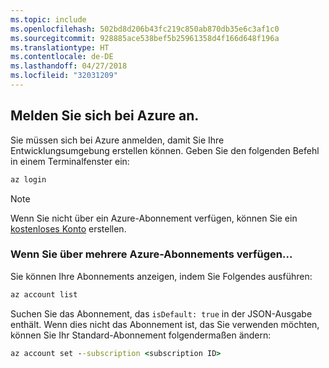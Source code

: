 ```yaml
---
ms.topic: include
ms.openlocfilehash: 502bd8d206b43fc219c850ab870db35e6c3af1c0
ms.sourcegitcommit: 928885ace538bef5b25961358d4f166d648f196a
ms.translationtype: HT
ms.contentlocale: de-DE
ms.lasthandoff: 04/27/2018
ms.locfileid: "32031209"
---
```

## <a name="sign-in-to-azure"></a>Melden Sie sich bei Azure an.
Sie müssen sich bei Azure anmelden, damit Sie Ihre Entwicklungsumgebung erstellen können. Geben Sie den folgenden Befehl in einem Terminalfenster ein:
```cmd
az login
```

> [!Note]
> Wenn Sie nicht über ein Azure-Abonnement verfügen, können Sie ein [kostenloses Konto](https://azure.microsoft.com/free) erstellen.

### <a name="if-you-have-multiple-azure-subscriptions"></a>Wenn Sie über mehrere Azure-Abonnements verfügen...
Sie können Ihre Abonnements anzeigen, indem Sie Folgendes ausführen: 
```cmd
az account list
```
Suchen Sie das Abonnement, das `isDefault: true` in der JSON-Ausgabe enthält.
Wenn dies nicht das Abonnement ist, das Sie verwenden möchten, können Sie Ihr Standard-Abonnement folgendermaßen ändern:
```cmd
az account set --subscription <subscription ID>
```

